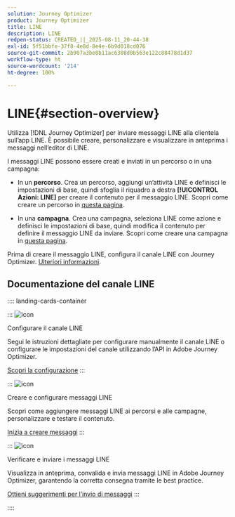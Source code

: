 ```yaml
---
solution: Journey Optimizer
product: Journey Optimizer
title: LINE
description: LINE
redpen-status: CREATED_||_2025-08-11_20-44-38
exl-id: 5f51bbfe-37f8-4e8d-8e4e-6b9d018cd076
source-git-commit: 2b907a3be8b11ac6308d0b563e122c88478d1d37
workflow-type: ht
source-wordcount: '214'
ht-degree: 100%

---
```


# LINE{#section-overview}


Utilizza [!DNL Journey Optimizer] per inviare messaggi LINE alla clientela sull’app LINE. È possibile creare, personalizzare e visualizzare in anteprima i messaggi nell’editor di LINE.

I messaggi LINE possono essere creati e inviati in un percorso o in una campagna:

* In un **percorso**. Crea un percorso, aggiungi un’attività LINE e definisci le impostazioni di base, quindi sfoglia il riquadro a destra **[!UICONTROL Azioni: LINE]** per creare il contenuto per il messaggio LINE. Scopri come creare un percorso in [questa pagina](../using/building-journeys/journey-gs.md).

* In una **campagna**. Crea una campagna, seleziona LINE come azione e definisci le impostazioni di base, quindi modifica il contenuto per definire il messaggio LINE da inviare. Scopri come creare una campagna in [questa pagina](../using/campaigns/create-campaign.md#configure).

Prima di creare il messaggio LINE, configura il canale LINE con Journey Optimizer. [Ulteriori informazioni](../using/line/line-configuration.md).

## Documentazione del canale LINE

:::: landing-cards-container

:::
![icon](https://cdn.experienceleague.adobe.com/icons/gear.svg)

Configurare il canale LINE

Segui le istruzioni dettagliate per configurare manualmente il canale LINE o configurare le impostazioni del canale utilizzando l’API in Adobe Journey Optimizer.

[Scopri la configurazione](../using/line/line-configuration.md)
:::

:::
![icon](https://cdn.experienceleague.adobe.com/icons/list-check.svg)

Creare e configurare messaggi LINE

Scopri come aggiungere messaggi LINE ai percorsi e alle campagne, personalizzare e testare il contenuto.

[Inizia a creare messaggi](../using/line/create-line.md)
:::

:::
![icon](https://cdn.experienceleague.adobe.com/icons/bullseye.svg)

Verificare e inviare i messaggi LINE

Visualizza in anteprima, convalida e invia messaggi LINE in Adobe Journey Optimizer, garantendo la corretta consegna tramite le best practice.

[Ottieni suggerimenti per l’invio di messaggi](../using/line/send-line.md)
:::

::::
